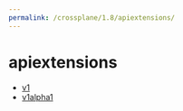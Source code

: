 ```yaml
---
permalink: /crossplane/1.8/apiextensions/
---
```


# apiextensions



* [v1](v1/index.md)
* [v1alpha1](v1alpha1/index.md)